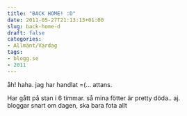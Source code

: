 ```yaml
---
title: "BACK HOME! :D"
date: 2011-05-27T21:13:13+01:00
slug: back-home-d
draft: false
categories:
- Allmänt/Vardag
tags:
- blogg.se
- 2011
---
```

åh! haha. jag har handlat =(... attans.  
  
Har gått på stan i 6 timmar. så mina fötter är pretty döda.. aj.  
bloggar snart om dagen, ska bara fota allt